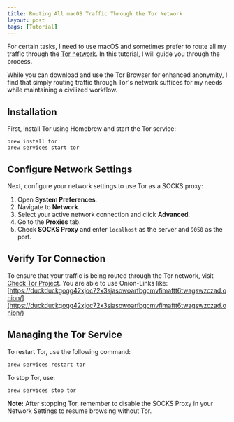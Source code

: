 ```yaml
---
title: Routing All macOS Traffic Through the Tor Network
layout: post
tags: [Tutorial]
---
```


For certain tasks, I need to use macOS and sometimes prefer to route all my traffic through the [Tor network](https://www.torproject.org/). In this tutorial, I will guide you through the process.

While you can download and use the Tor Browser for enhanced anonymity, I find that simply routing traffic through Tor's network suffices for my needs while maintaining a civilized workflow.

<!-- more -->

## Installation

First, install Tor using Homebrew and start the Tor service:

```shell
brew install tor
brew services start tor
```

## Configure Network Settings

Next, configure your network settings to use Tor as a SOCKS proxy:

1.  Open **System Preferences**.
2.  Navigate to **Network**.
3.  Select your active network connection and click **Advanced**.
4.  Go to the **Proxies** tab.
5.  Check **SOCKS Proxy** and enter `localhost` as the server and `9050` as the port.

## Verify Tor Connection

To ensure that your traffic is being routed through the Tor network, visit [Check Tor Project](https://check.torproject.org/).
You are able to use Onion-Links like: [https://duckduckgogg42xjoc72x3sjasowoarfbgcmvfimaftt6twagswzczad.onion/](https://duckduckgogg42xjoc72x3sjasowoarfbgcmvfimaftt6twagswzczad.onion/)

## Managing the Tor Service

To restart Tor, use the following command:
```shell
brew services restart tor
```

To stop Tor, use:
```shell
brew services stop tor
```

**Note:** After stopping Tor, remember to disable the SOCKS Proxy in your Network Settings to resume browsing without Tor.

